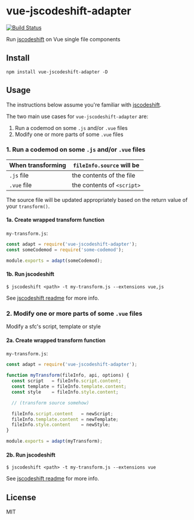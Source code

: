 # vue-jscodeshift-adapter

[![Build Status](https://travis-ci.org/psalaets/vue-jscodeshift-adapter.svg?branch=master)](https://travis-ci.org/psalaets/vue-jscodeshift-adapter)

Run [jscodeshift](https://github.com/facebook/jscodeshift) on Vue single file components

## Install

```
npm install vue-jscodeshift-adapter -D
```

## Usage

The instructions below assume you're familiar with [jscodeshift](https://github.com/facebook/jscodeshift).

The two main use cases for `vue-jscodeshift-adapter` are:

1. Run a codemod on some `.js` and/or `.vue` files
2. Modify one or more parts of some `.vue` files

### 1. Run a codemod on some `.js` and/or `.vue` files

|When transforming|`fileInfo.source` will be|
|-----------------|-------------------------|
|`.js` file       | the contents of the file|
|`.vue` file      | the contents of `<script>`|

The source file will be updated appropriately based on the return value of your `transform()`.

#### 1a. Create wrapped transform function

`my-transform.js`:

```js
const adapt = require('vue-jscodeshift-adapter');
const someCodemod = require('some-codemod');

module.exports = adapt(someCodemod);
```

#### 1b. Run jscodeshift

```
$ jscodeshift <path> -t my-transform.js --extensions vue,js
```

See [jscodeshift readme](https://github.com/facebook/jscodeshift#usage-cli) for more info.

### 2. Modify one or more parts of some `.vue` files

Modify a sfc's script, template or style

#### 2a. Create wrapped transform function

`my-transform.js`:

```js
const adapt = require('vue-jscodeshift-adapter');

function myTransform(fileInfo, api, options) {
  const script   = fileInfo.script.content;
  const template = fileInfo.template.content;
  const style    = fileInfo.style.content;

  // (transform source somehow)

  fileInfo.script.content   = newScript;
  fileInfo.template.content = newTemplate;
  fileInfo.style.content    = newStyle;
}

module.exports = adapt(myTransform);
```

#### 2b. Run jscodeshift

```
$ jscodeshift <path> -t my-transform.js --extensions vue
```

See [jscodeshift readme](https://github.com/facebook/jscodeshift#usage-cli) for more info.

## License

MIT